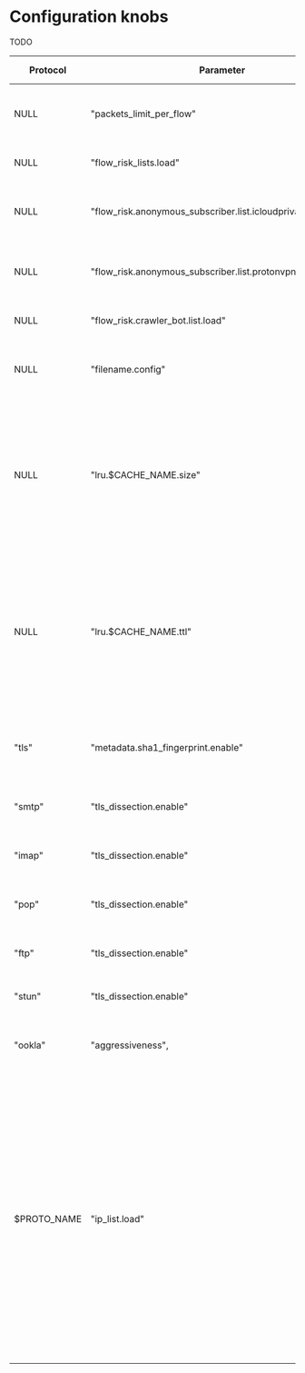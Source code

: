 
# Configuration knobs

TODO

| Protocol     | Parameter                                 | Default value | Min value | Max value | Description | Notes  |
| ------       | ------                                    | ------        | ------    | ------    | ------      | ------ |
| NULL         | "packets_limit_per_flow"                  | 32            | 0         | 255       | The upper limit on the number of packets per flow that will be subject to DPI, after which classification will be considered complete (0 = no limit) |
| NULL         | "flow_risk_lists.load"                    | 1             | NULL      | NULL      | Enable/disable loading of every IP addresses lists used to check any flow risks |
| NULL         | "flow_risk.anonymous_subscriber.list.icloudprivaterelay.load" | 1             | NULL      | NULL      | Enable/disable loading of internal iCouldPrivateRealy IP address list used to check `NDPI_ANONYMOUS_SUBSCRIBER` flow risk |
| NULL         | "flow_risk.anonymous_subscriber.list.protonvpn.load"          | 1             | NULL      | NULL      | Enable/disable loading of internal IP address list of ProtonVPN exit nodes used to check `NDPI_ANONYMOUS_SUBSCRIBER` flow risk  |
| NULL         | "flow_risk.crawler_bot.list.load"         | 1             | NULL      | NULL      | Enable/disable loading of internal IP address list used to check `NDPI_HTTP_CRAWLER_BOT` flow risk |
| NULL         | "filename.config"                         | NULL          | NULL      | NULL      | Name of the file containing a list of configuration knobs itself (one per line)!. Useful to configure nDPI via text file instead of via API |
| NULL         | "lru.$CACHE_NAME.size"                    | See description | 0         | 16777215  | Set the size (in number of elements) of the specified LRU cache (0 = the cache is disabled). The keyword "$CACHE_NAME" is a placeholder for the cache name and the possible values are: ookla, bittorrent, zoom, stun, tls_cert, mining, msteams, stun_zoom. The default value is "32768" for the bittorrent cache, "512" for the zoom cache and "1024" for all the other caches |
| NULL         | "lru.$CACHE_NAME.ttl"                     | See description | 0         | 16777215  | Set the TTL (in seconds) for the elements of the specified LRU cache (0 = the elements never explicitly expire). The keyword "$CACHE_NAME" is a placeholder for the cache name and the possible values are: ookla, bittorrent, zoom, stun, tls_cert, mining, msteams, stun_zoom. The default value is "120" for the ookla cache, "60" for the msteams and stun_zoom caches and "0" for all the other caches |
| "tls"        | "metadata.sha1_fingerprint.enable"        | 1             | NULL      | NULL      | Enable/disable computation and export of SHA1 fingerprint for TLS flows. Note that if it is disable, the flow risk `NDPI_MALICIOUS_SHA1_CERTIFICATE` is not checked |
| "smtp"       | "tls_dissection.enable"                   | 1             | NULL      | NULL      | Enable/disable dissection of TLS packets in cleartext SMTP flows (because of opportunistic TLS, via STARTTLS msg) |
| "imap"       | "tls_dissection.enable"                   | 1             | NULL      | NULL      | Enable/disable dissection of TLS packets in cleartext IMAP flows (because of opportunistic TLS, via STARTTLS msg) |
| "pop"        | "tls_dissection.enable"                   | 1             | NULL      | NULL      | Enable/disable dissection of TLS packets in cleartext POP flows (because of opportunistic TLS, via STARTTLS msg) |
| "ftp"        | "tls_dissection.enable"                   | 1             | NULL      | NULL      | Enable/disable dissection of TLS packets in cleartext FTP flows (because of opportunistic TLS, via AUTH TLS msg) |
| "stun"       | "tls_dissection.enable"                   | 1             | NULL      | NULL      | Enable/disable dissection of TLS packets multiplexed into STUN flows |
| "ookla"      | "aggressiveness",                         | 0x01          | 0x00      | 0x01      | Detection aggressiveness for Ookla. The value is a bitmask. Values: 0x0 = disabled; 0x01 = enable heuristic for detection over TLS (via Ookla LRU cache) |
| $PROTO_NAME   | "ip_list.load"                           | 1             | NULL      | NULL      | Enable/disable loading of internal list of IP addresses (used for (sub)classification) specific to that protocol. Use "any" as protocol name if you want to easily enable/disable all lists. This knob is valid only for the following protocols: Alibaba, Amazon AWS, Apple, Avast, Bloomberg, Cachefly, Cloudflare, Discord, Disney+, Dropbox, Edgecast, EpicGames, Ethereum, Facebook, Github, Google, Google Cloud, GoTo, Hotspot Shield, Hulu, Line, Microsoft 365, Microsoft Azure, Microsoft One Drive, Microsoft Outlook, Mullvad, Netflix, Nvidia, OpenDNS, ProtonVPN, RiotGames, Roblox, Skype/Teams, Starcraft, Steam, Teamviewer, Telegram, Tencent, Threema, TOR, Twitch, Twitter, UbuntuONE, VK, Yandex, Yandex Cloud, Webex, Whatsapp, Zoom |
